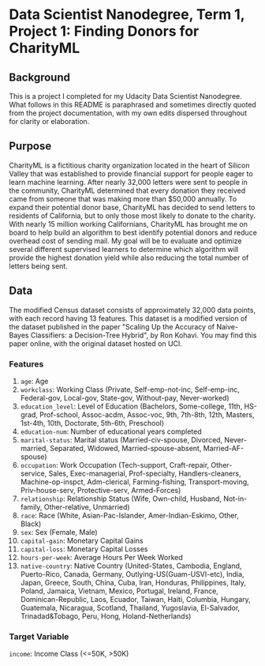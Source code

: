 # Data Scientist Nanodegree, Term 1, Project 1: Finding Donors for CharityML

## Background

This is a project I completed for my Udacity Data Scientist Nanodegree. What follows in this README is paraphrased and sometimes directly quoted from the project documentation, with my own edits dispersed throughout for clarity or elaboration.

## Purpose

CharityML is a fictitious charity organization located in the heart of Silicon Valley that was established to provide financial support for people eager to learn machine learning. After nearly 32,000 letters were sent to people in the community, CharityML determined that every donation they received came from someone that was making more than $50,000 annually. To expand their potential donor base, CharityML has decided to send letters to residents of California, but to only those most likely to donate to the charity. With nearly 15 million working Californians, CharityML has brought me on board to help build an algorithm to best identify potential donors and reduce overhead cost of sending mail. My goal will be to evaluate and optimize several different supervised learners to determine which algorithm will provide the highest donation yield while also reducing the total number of letters being sent.

## Data

The modified Census dataset consists of approximately 32,000 data points, with each record having 13 features. This dataset is a modified version of the dataset published in the paper "Scaling Up the Accuracy of Naive-Bayes Classifiers: a Decision-Tree Hybrid", by Ron Kohavi. You may find this paper online, with the original dataset hosted on UCI.

### Features

1. `age`: Age
2. `workclass`: Working Class (Private, Self-emp-not-inc, Self-emp-inc, Federal-gov, Local-gov, State-gov, Without-pay, Never-worked)
3. `education_level`: Level of Education (Bachelors, Some-college, 11th, HS-grad, Prof-school, Assoc-acdm, Assoc-voc, 9th, 7th-8th, 12th, Masters, 1st-4th, 10th, Doctorate, 5th-6th, Preschool)
4. `education-num`: Number of educational years completed
5. `marital-status`: Marital status (Married-civ-spouse, Divorced, Never-married, Separated, Widowed, Married-spouse-absent, Married-AF-spouse)
6. `occupation`: Work Occupation (Tech-support, Craft-repair, Other-service, Sales, Exec-managerial, Prof-specialty, Handlers-cleaners, Machine-op-inspct, Adm-clerical, Farming-fishing, Transport-moving, Priv-house-serv, Protective-serv, Armed-Forces)
7. `relationship`: Relationship Status (Wife, Own-child, Husband, Not-in-family, Other-relative, Unmarried)
8. `race`: Race (White, Asian-Pac-Islander, Amer-Indian-Eskimo, Other, Black)
9. `sex`: Sex (Female, Male)
10. `capital-gain`: Monetary Capital Gains
11. `capital-loss`: Monetary Capital Losses
12. `hours-per-week`: Average Hours Per Week Worked
13. `native-country`: Native Country (United-States, Cambodia, England, Puerto-Rico, Canada, Germany, Outlying-US(Guam-USVI-etc), India, Japan, Greece, South, China, Cuba, Iran, Honduras, Philippines, Italy, Poland, Jamaica, Vietnam, Mexico, Portugal, Ireland, France, Dominican-Republic, Laos, Ecuador, Taiwan, Haiti, Columbia, Hungary, Guatemala, Nicaragua, Scotland, Thailand, Yugoslavia, El-Salvador, Trinadad&Tobago, Peru, Hong, Holand-Netherlands)

### Target Variable

`income`: Income Class (<=50K, >50K)